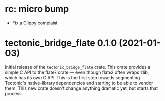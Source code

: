 # rc: micro bump

- Fix a Clippy complaint

# tectonic_bridge_flate 0.1.0 (2021-01-03)

Initial release of the `tectonic_bridge_flate` crate. This crate provides a
simple C API to the flate2 crate — even though flate2 often wraps zlib, which
has its own C API. This is the first step towards segmenting Tectonic's
native-library dependencies and starting to be able to vendor them. This new
crate doesn't change anything dramatic yet, but starts that process.
